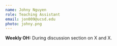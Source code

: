 ```yaml
---
name: Johny Nguyen
role: Teaching Assistant
email: jon009@ucsd.edu
photo: johny.png
---
```


**Weekly OH:** During discussion section on X and X.
